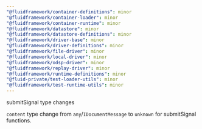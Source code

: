 ```yaml
---
"@fluidframework/container-definitions": minor
"@fluidframework/container-loader": minor
"@fluidframework/container-runtime": minor
"@fluidframework/datastore": minor
"@fluidframework/datastore-definitions": minor
"@fluidframework/driver-base": minor
"@fluidframework/driver-definitions": minor
"@fluidframework/file-driver": minor
"@fluidframework/local-driver": minor
"@fluidframework/odsp-driver": minor
"@fluidframework/replay-driver": minor
"@fluidframework/runtime-definitions": minor
"@fluid-private/test-loader-utils": minor
"@fluidframework/test-runtime-utils": minor
---
```


submitSignal type changes

`content` type change from `any`/`IDocumentMessage` to `unknown` for submitSignal functions.
